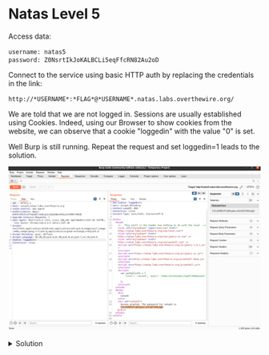 # Natas Level 5

Access data:

    username: natas5
    password: Z0NsrtIkJoKALBCLi5eqFfcRN82Au2oD

Connect to the service using basic HTTP auth by replacing the credentials in the link:
    
    http://*USERNAME*:*FLAG*@*USERNAME*.natas.labs.overthewire.org/


We are told that we are not logged in. Sessions are usually established using Cookies. Indeed, using our Browser to show cookies from the website, we can observe that a cookie "loggedin" with the value "0" is set. 

Well Burp is still running. Repeat the request and set loggedin=1 leads to the solution.

![burp](burp2.png)

<details>
  <summary>Solution</summary>
  Flag: fOIvE0MDtPTgRhqmmvvAOt2EfXR6uQgR
</details>